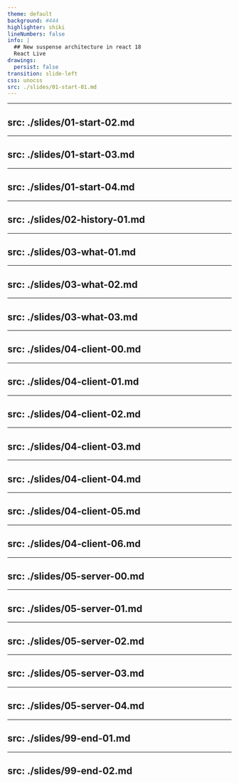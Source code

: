 ```yaml
---
theme: default
background: #444
highlighter: shiki
lineNumbers: false
info: |
  ## New suspense architecture in react 18
  React Live
drawings:
  persist: false
transition: slide-left
css: unocss
src: ./slides/01-start-01.md
---
```


---
src: ./slides/01-start-02.md
---

---
src: ./slides/01-start-03.md
---

---
src: ./slides/01-start-04.md
---

---
src: ./slides/02-history-01.md
---

---
src: ./slides/03-what-01.md
---

---
src: ./slides/03-what-02.md
---

---
src: ./slides/03-what-03.md
---

---
src: ./slides/04-client-00.md
---

---
src: ./slides/04-client-01.md
---

---
src: ./slides/04-client-02.md
---

---
src: ./slides/04-client-03.md
---

---
src: ./slides/04-client-04.md
---

---
src: ./slides/04-client-05.md
---

---
src: ./slides/04-client-06.md
---

---
src: ./slides/05-server-00.md
---

---
src: ./slides/05-server-01.md
---

---
src: ./slides/05-server-02.md
---

---
src: ./slides/05-server-03.md
---

---
src: ./slides/05-server-04.md
---

---
src: ./slides/99-end-01.md
---

---
src: ./slides/99-end-02.md
---
